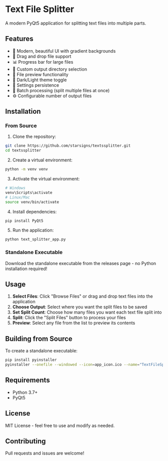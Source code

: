 # Text File Splitter
A modern PyQt5 application for splitting text files into multiple parts.

## Features
- 🎨 Modern, beautiful UI with gradient backgrounds
- 📁 Drag and drop file support
- 📊 Progress bar for large files
- 🎯 Custom output directory selection
- 👀 File preview functionality
- 🌙 Dark/Light theme toggle
- 💾 Settings persistence
- 🔄 Batch processing (split multiple files at once)
- ⚙️ Configurable number of output files

## Installation

### From Source
1. Clone the repository:
```bash
git clone https://github.com/starsigns/textssplitter.git
cd textssplitter
```

2. Create a virtual environment:
```bash
python -m venv venv
```

3. Activate the virtual environment:
```bash
# Windows
venv\Scripts\activate
# Linux/Mac
source venv/bin/activate
```

4. Install dependencies:
```bash
pip install PyQt5
```

5. Run the application:
```bash
python text_splitter_app.py
```

### Standalone Executable
Download the standalone executable from the releases page - no Python installation required!

## Usage
1. **Select Files**: Click "Browse Files" or drag and drop text files into the application
2. **Choose Output**: Select where you want the split files to be saved
3. **Set Split Count**: Choose how many files you want each text file split into
4. **Split**: Click the "Split Files" button to process your files
5. **Preview**: Select any file from the list to preview its contents

## Building from Source
To create a standalone executable:

```bash
pip install pyinstaller
pyinstaller --onefile --windowed --icon=app_icon.ico --name="TextFileSplitter" text_splitter_app.py
```

## Requirements
- Python 3.7+
- PyQt5

## License
MIT License - feel free to use and modify as needed.

## Contributing
Pull requests and issues are welcome!
